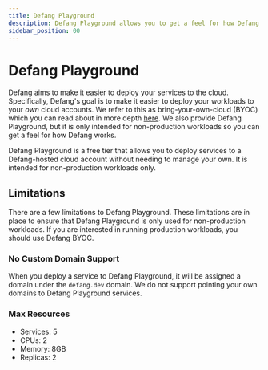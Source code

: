 ```yaml
---
title: Defang Playground
description: Defang Playground allows you to get a feel for how Defang works without running production workloads in your own cloud accounts.
sidebar_position: 00
---
```


# Defang Playground

Defang aims to make it easier to deploy your services to the cloud. Specifically, Defang's goal is to make it easier to deploy your workloads to your *own* cloud accounts. We refer to this as bring-your-own-cloud (BYOC) which you can read about in more depth [here](./defang-byoc). We also provide Defang Playground, but it is only intended for non-production workloads so you can get a feel for how Defang works. 

Defang Playground is a free tier that allows you to deploy services to a Defang-hosted cloud account without needing to manage your own. It is intended for non-production workloads only.

## Limitations

There are a few limitations to Defang Playground. These limitations are in place to ensure that Defang Playground is only used for non-production workloads. If you are interested in running production workloads, you should use Defang BYOC.

### No Custom Domain Support

When you deploy a service to Defang Playground, it will be assigned a domain under the `defang.dev` domain. We do not support pointing your own domains to Defang Playground services.

### Max Resources

* Services: 5
* CPUs: 2
* Memory: 8GB
* Replicas: 2